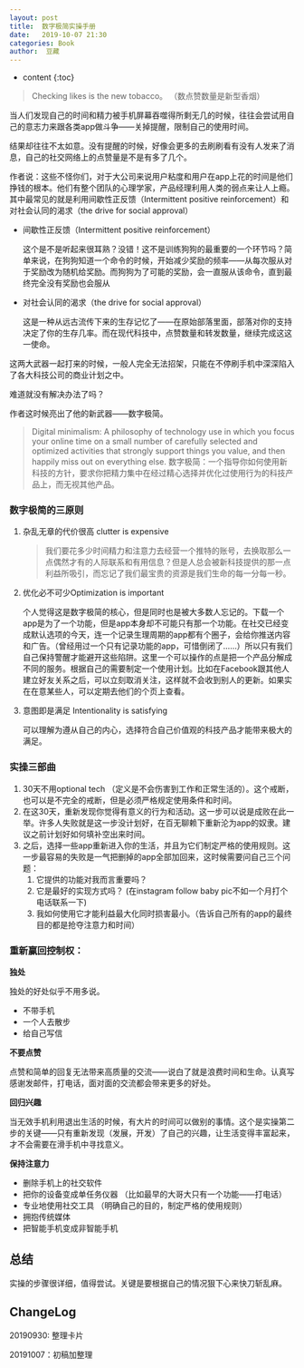 ```yaml
---
layout: post
title:  数字极简实操手册
date:   2019-10-07 21:30
categories: Book
author:  豆藏
---
```


* content
{:toc}


> Checking likes is the new tobacco。 （数点赞数量是新型香烟）

当人们发现自己的时间和精力被手机屏幕吞噬得所剩无几的时候，往往会尝试用自己的意志力来跟各类app做斗争——关掉提醒，限制自己的使用时间。

结果却往往不太如意。没有提醒的时候，好像会更多的去刷刷看有没有人发来了消息，自己的社交网络上的点赞量是不是有多了几个。





作者说：这些不怪你们，对于大公司来说用户粘度和用户在app上花的时间是他们挣钱的根本。他们有整个团队的心理学家，产品经理利用人类的弱点来让人上瘾。其中最常见的就是利用间歇性正反馈（Intermittent positive reinforcement）和对社会认同的渴求（the drive for social approval）

- 间歇性正反馈（Intermittent positive reinforcement）

    这个是不是听起来很耳熟？没错！这不是训练狗狗的最重要的一个环节吗？简单来说，在狗狗知道一个命令的时候，开始减少奖励的频率——从每次服从对于奖励改为随机给奖励。而狗狗为了可能的奖励，会一直服从该命令，直到最终完全没有奖励也会服从

- 对社会认同的渴求（the drive for social approval）

    这是一种从远古流传下来的生存记忆了——在原始部落里面，部落对你的支持决定了你的生存几率。而在现代科技中，点赞数量和转发数量，继续完成这这一使命。

这两大武器一起打来的时候，一般人完全无法招架，只能在不停刷手机中深深陷入了各大科技公司的商业计划之中。

难道就没有解决办法了吗？

作者这时候亮出了他的新武器——数字极简。

> Digital minimalism:  A philosophy of technology use in which you focus your online time on a small number of carefully selected and optimized activities that strongly support things you value, and then happily miss out on everything else. 数字极简：一个指导你如何使用新科技的方针，要求你把精力集中在经过精心选择并优化过使用行为的科技产品上，而无视其他产品。

### 数字极简的三原则

1. 杂乱无章的代价很高 clutter is expensive

    > 我们要花多少时间精力和注意力去经营一个推特的账号，去换取那么一点偶然才有的人际联系和有用信息？但是人总会被新科技提供的那一点利益所吸引，而忘记了我们最宝贵的资源是我们生命的每一分每一秒。

2. 优化必不可少Optimization is important

    个人觉得这是数字极简的核心，但是同时也是被大多数人忘记的。下载一个app是为了一个功能，但是app本身却不可能只有那一个功能。在社交已经变成默认选项的今天，连一个记录生理周期的app都有个圈子，会给你推送内容和广告。（曾经用过一个只有记录功能的app，可惜倒闭了……）所以只有我们自己保持警醒才能避开这些陷阱。这里一个可以操作的点是把一个产品分解成不同的服务。根据自己的需要制定一个使用计划。比如在Facebook跟其他人建立好友关系之后，可以立刻取消关注，这样就不会收到别人的更新。如果实在在意某些人，可以定期去他们的个页上查看。

3. 意图即是满足 Intentionality is satisfying

    可以理解为遵从自己的内心，选择符合自己价值观的科技产品才能带来极大的满足。

### 实操三部曲

1. 30天不用optional tech （定义是不会伤害到工作和正常生活的）。这个戒断，也可以是不完全的戒断，但是必须严格规定使用条件和时间。
2. 在这30天，重新发现你觉得有意义的行为和活动。这一步可以说是成败在此一举。许多人失败就是这一步没计划好，在百无聊赖下重新沦为app的奴隶。建议之前计划好如何填补空出来时间。
3. 之后，选择一些app重新进入你的生活，并且为它们制定严格的使用规则。这一步最容易的失败是一气把删掉的app全部加回来，这时候需要问自己三个问题：
    1. 它提供的功能对我而言重要吗？
    2. 它是最好的实现方式吗？ (在instagram follow baby pic不如一个月打个电话联系一下)
    3. 我如何使用它才能利益最大化同时损害最小。（告诉自己所有的app的最终目的都是抢夺注意力和时间）

### 重新赢回控制权：

**独处**

独处的好处似乎不用多说。

- 不带手机
- 一个人去散步
- 给自己写信

**不要点赞**

点赞和简单的回复无法带来高质量的交流——说白了就是浪费时间和生命。认真写感谢发邮件，打电话，面对面的交流都会带来更多的好处。

**回归兴趣**

当无效手机利用退出生活的时候，有大片的时间可以做别的事情。这个是实操第二步的关键——只有重新发现（发展，开发）了自己的兴趣，让生活变得丰富起来，才不会需要在滑手机中寻找意义。

**保持注意力**

- 删除手机上的社交软件
- 把你的设备变成单任务仪器 （比如最早的大哥大只有一个功能——打电话）
- 专业地使用社交工具 （明确自己的目的，制定严格的使用规则）
- 拥抱传统媒体
- 把智能手机变成非智能手机

## 总结

实操的步骤很详细，值得尝试。关键是要根据自己的情况狠下心来快刀斩乱麻。


## ChangeLog

20190930: 整理卡片

20191007：初稿加整理

